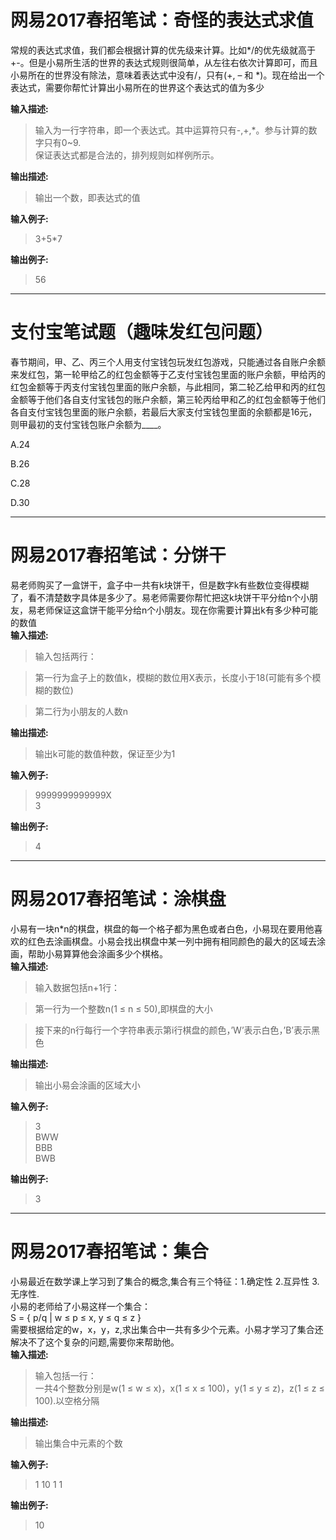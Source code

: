 # 网易2017春招笔试：奇怪的表达式求值 

常规的表达式求值，我们都会根据计算的优先级来计算。比如*/的优先级就高于+-。但是小易所生活的世界的表达式规则很简单，从左往右依次计算即可，而且小易所在的世界没有除法，意味着表达式中没有/，只有(+, – 和 *)。现在给出一个表达式，需要你帮忙计算出小易所在的世界这个表达式的值为多少

**输入描述:**

> 输入为一行字符串，即一个表达式。其中运算符只有-,+,*。参与计算的数字只有0~9.  
> 保证表达式都是合法的，排列规则如样例所示。

**输出描述:**

> 输出一个数，即表达式的值

**输入例子:**

> 3+5*7

**输出例子:**

> 56

---

# 支付宝笔试题（趣味发红包问题） 

春节期间，甲、乙、丙三个人用支付宝钱包玩发红包游戏，只能通过各自账户余额来发红包，第一轮甲给乙的红包金额等于乙支付宝钱包里面的账户余额，甲给丙的红包金额等于丙支付宝钱包里面的账户余额，与此相同，第二轮乙给甲和丙的红包金额等于他们各自支付宝钱包的账户余额，第三轮丙给甲和乙的红包金额等于他们各自支付宝钱包里面的账户余额，若最后大家支付宝钱包里面的余额都是16元，则甲最初的支付宝钱包账户余额为____。

A.24

B.26

C.28

D.30


---

# 网易2017春招笔试：分饼干 

易老师购买了一盒饼干，盒子中一共有k块饼干，但是数字k有些数位变得模糊了，看不清楚数字具体是多少了。易老师需要你帮忙把这k块饼干平分给n个小朋友，易老师保证这盒饼干能平分给n个小朋友。现在你需要计算出k有多少种可能的数值  
**输入描述:**

> 输入包括两行：

> 第一行为盒子上的数值k，模糊的数位用X表示，长度小于18(可能有多个模糊的数位)

> 第二行为小朋友的人数n

**输出描述:**

> 输出k可能的数值种数，保证至少为1

**输入例子:**

> 9999999999999X  
> 3

**输出例子:**

> 4


---

# 网易2017春招笔试：涂棋盘 


小易有一块n*n的棋盘，棋盘的每一个格子都为黑色或者白色，小易现在要用他喜欢的红色去涂画棋盘。小易会找出棋盘中某一列中拥有相同颜色的最大的区域去涂画，帮助小易算算他会涂画多少个棋格。  
**输入描述:**

> 输入数据包括n+1行：

> 第一行为一个整数n(1 ≤ n ≤ 50),即棋盘的大小

> 接下来的n行每行一个字符串表示第i行棋盘的颜色，’W’表示白色，’B’表示黑色

**输出描述:**

> 输出小易会涂画的区域大小

**输入例子:**

> 3  
> BWW  
> BBB  
> BWB

**输出例子:**

> 3



---


# 网易2017春招笔试：集合 


小易最近在数学课上学习到了集合的概念,集合有三个特征：1.确定性 2.互异性 3.无序性.  
小易的老师给了小易这样一个集合：  
S = { p/q | w ≤ p ≤ x, y ≤ q ≤ z }  
需要根据给定的w，x，y，z,求出集合中一共有多少个元素。小易才学习了集合还解决不了这个复杂的问题,需要你来帮助他。  
**输入描述:**

> 输入包括一行：  
> 一共4个整数分别是w(1 ≤ w ≤ x)，x(1 ≤ x ≤ 100)，y(1 ≤ y ≤ z)，z(1 ≤ z ≤ 100).以空格分隔

**输出描述:**

> 输出集合中元素的个数

**输入例子:**

> 1 10 1 1

**输出例子:**

> 10

